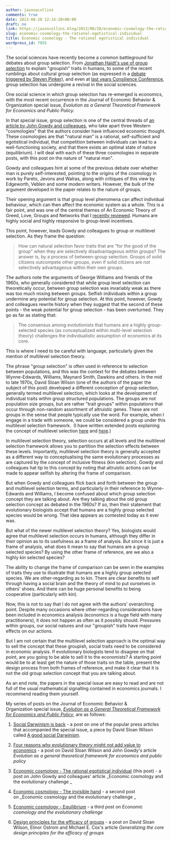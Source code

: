 ```yaml
---
author: jasonacollins
comments: true
date: 2013-08-20 12:14:20+00:00
draft: no
link: https://jasoncollins.blog/2013/08/20/economic-cosmology-the-rational-egotistical-individual/
slug: economic-cosmology-the-rational-egotistical-individual
title: Economic cosmology - The rational egotistical individual
wordpress_id: 7055
---
```


The social sciences have recently become a common battleground for debates about group selection. From [Jonathan Haidt's use of group selection](https://jasoncollins.blog/2012/09/haidts-group-selection/) to explain "groupish" traits in humans, to some of the recent rumblings about cultural group selection (as expressed in a [debate triggered by Steven Pinker](https://jasoncollins.blog/2012/06/pinker-takes-on-group-selection/)), and even at [last years Consilience Conference](https://jasoncollins.blog/2012/04/group-selection-and-the-social-sciences/), group selection has undergone a revival in the social sciences.

One social science in which group selection has re-emerged is economics, with the most recent occurrence in the Journal of Economic Behavior & Organization special issue, _Evolution as a General Theoretical Framework for Economics and Public Policy._

In that special issue, group selection is one of the central threads of [an article by John Gowdy and colleagues](http://dx.doi.org/10.1016/j.jebo.2012.12.009), who take apart three Western "cosmologies" that the authors consider have influenced economic thought. These cosmologies are that "natural man" is a rational, self-sufficient and egotistical individual, that competition between individuals can lead to a well-functioning society, and that there exists an optimal state of nature (equilibrium). I will deal with each of these three cosmologies in separate posts, with this post on the nature of "natural man".

Gowdy and colleagues hint at some of the previous debate over whether man is purely self-interested, pointing to the origins of the cosmology in work by Pareto, Jevons and Walras, along with critiques of this view by Edgeworth, Veblen and some modern writers. However, the bulk of the argument developed in the paper relates to the nature of groups.

Their opening argument is that group level phenomena can affect individual behaviour, which can then affect the economic system as a whole. This is a fair point, and was one of the central themes of An Economic Theory of Greed, Love, Groups and Networks that I [recently reviewed](https://jasoncollins.blog/2013/08/an-economic-theory-of-greed-love-groups-and-networks/). Humans are highly social and highly responsive to group-level incentives.

This point, however, leads Gowdy and colleagues to group or multilevel selection. As they frame the question:


<blockquote>How can natural selection favor traits that are “for the good of the group” when they are selectively disadvantageous within groups? The answer is, by a process of between-group selection. Groups of solid citizens outcompete other groups, even if solid citizens are not selectively advantageous within their own groups.</blockquote>


The authors note the arguments of George Williams and friends of the 1960s, who generally considered that while group level selection can theoretically occur, between group selection was invariably weak as there was too much mixing between groups. Selfish individuals within a group undermine any potential for group selection. At this point, however, Gowdy and colleagues rewrite history when they suggest that the second of these points - the weak potential for group selection - has been overturned. They go as far as stating that:


<blockquote>The consensus among evolutionists that humans are a highly group-selected species (as conceptualized within multi-level selection theory) challenges the individualistic assumption of economics at its core.</blockquote>


This is where I need to be careful with language, particularly given the mention of multilevel selection theory.

The phrase "group selection" is often used in reference to selection between populations, and this was the context for the debates between Wynne-Edwards, Williams, Maynard Smith, Dawkins and others. In the mid to late 1970s, David Sloan Wilson (one of the authors of the paper the subject of this post) developed a different conception of group selection, generally termed multilevel selection, which looks at the development of individual traits within group structured populations. The groups are not population size groups, but are rather "trait groups" within populations that occur through non-random assortment of altruistic genes. These are not groups in the sense that people typically use the word. For example, when I engage in a trade with someone, we could be considered a group under this multilevel selection framework.  (I have written extended posts explaining the concept of multilevel selection [here](https://jasoncollins.blog/2012/07/what-is-multilevel-selection/) and [here](https://jasoncollins.blog/2012/07/groups-kin-and-self-interest/).)

In multilevel selection theory, selection occurs at all levels and the multilevel selection framework allows you to partition the selection effects between these levels. Importantly, multilevel selection theory is generally accepted as a different way to conceptualising the same evolutionary processes as are captured by the concept of inclusive fitness (kin selection). Gowdy and colleagues hat tip to this concept by noting that altruistic actions can be made to appear selfish by altering the frame of comparison.

But when Gowdy and colleagues flick back and forth between the group and multilevel selection terms, and particularly in their reference to Wynne-Edwards and Williams, I become confused about which group selection concept they are talking about. Are they talking about the old group selection concept as debated in the 1960s? If so, then their statement that evolutionary biologists accept that humans are a highly group selected species would be wrong. That idea appears as contested today as it ever was.

But what of the newer multilevel selection theory? Yes, biologists would agree that multilevel selection occurs in humans, although they differ in their opinion as to its usefulness as a frame of analysis. But since it is just a frame of analysis, what does it mean to say that humans are a group selected species? By using the other frame of reference, are we also a highly kin selected species?

The ability to change the frame of comparison can be seen in the examples of traits they use to illustrate that humans are a highly group selected species. We are other-regarding as to kin. There are clear benefits to self through having a social brain and the theory of mind to put ourselves in others' shoes. And there can be huge personal benefits to being cooperative (particularly with kin).

Now, this is not to say that I do not agree with the authors' overarching point. Despite many occasions where other-regarding considerations have been included in economics analysis (economics is a huge field with many practitioners), it does not happen as often as it possibly should. Pressures within groups, our social natures and our "groupish" traits have major effects on our actions.

But I am not certain that the multilevel selection approach is the optimal way to sell the concept that these groupish, social traits need to be considered in economic analysis. If evolutionary biologists tend to disagree on that point, are you going to be able to sell it to the economists? A starting point would be to at least get the nature of those traits on the table, present the design process from both frames of reference, and make it clear that it is not the old group selection concept that you are talking about.

As an end note, the papers in the special issue are easy to read and are not full of the usual mathematical signalling contained in economics journals. I recommend reading them yourself.

My series of posts on the Journal of Economic Behavior & Organization special issue, [_Evolution as a General Theoretical Framework for Economics and Public Policy_](http://www.sciencedirect.com/science/journal/01672681/90/supp/S), are as follows:



	
  1. [Social Darwinism is back](https://jasoncollins.blog/2013/07/social-darwinism-is-back/) - a post on one of the popular press articles that accompanied the special issue, a piece by David Sloan Wilson called [A good social Darwinism](http://www.aeonmagazine.com/living-together/how-evolution-can-reform-economics/).

	
  2. [Four reasons why evolutionary theory might not add value to economics](https://jasoncollins.blog/2013/08/four-reasons-why-evolutionary-theory-might-not-add-value-to-economics/) - a post on David Sloan Wilson and John Gowdy's article _Evolution as a general theoretical framework for economics and public policy_

	
  3. [Economic cosmology - The rational egotistical individual](https://jasoncollins.blog/2013/08/economic-cosmology-the-rational-egotistical-individual/) (this post) - a post on John Gowdy and colleagues' article _Economic cosmology and the evolutionary challenge _

	
  4. [Economic cosmology - The invisible hand](https://jasoncollins.blog/2013/08/economic-cosmology-the-invisible-hand/) - a second post on _Economic cosmology and the evolutionary challenge _

	
  5. [Economic cosmology - Equilibrium](https://jasoncollins.blog/2013/08/economic-cosmology-equilibrium/) - a third post on _Economic cosmology and the evolutionary challenge_

	
  6. [Design principles for the efficacy of groups](https://jasoncollins.blog/2013/09/design-principles-efficacy-groups/) - a post on David Sloan Wilson, Elinor Ostrom and Michael E. Cox's article _Generalizing the core design principles for the efficacy of groups_


